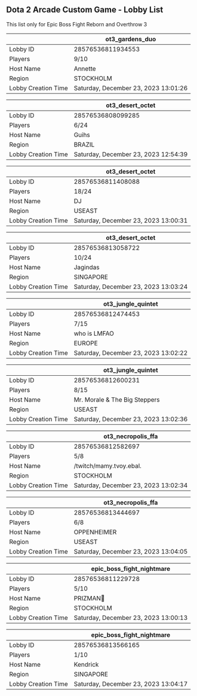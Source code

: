 ## Dota 2 Arcade Custom Game - Lobby List

This list only for Epic Boss Fight Reborn and Overthrow 3

|  | ot3_gardens_duo |
| ------ | ------ |
| Lobby ID | 28576536811934553 |
| Players | 9/10 |
| Host Name | Annette |
| Region | STOCKHOLM |
| Lobby Creation Time | Saturday, December 23, 2023 13:01:26 |


|  | ot3_desert_octet |
| ------ | ------ |
| Lobby ID | 28576536808099285 |
| Players | 6/24 |
| Host Name | Guihs |
| Region | BRAZIL |
| Lobby Creation Time | Saturday, December 23, 2023 12:54:39 |


|  | ot3_desert_octet |
| ------ | ------ |
| Lobby ID | 28576536811408088 |
| Players | 18/24 |
| Host Name | DJ |
| Region | USEAST |
| Lobby Creation Time | Saturday, December 23, 2023 13:00:31 |


|  | ot3_desert_octet |
| ------ | ------ |
| Lobby ID | 28576536813058722 |
| Players | 10/24 |
| Host Name | Jagindas |
| Region | SINGAPORE |
| Lobby Creation Time | Saturday, December 23, 2023 13:03:24 |


|  | ot3_jungle_quintet |
| ------ | ------ |
| Lobby ID | 28576536812474453 |
| Players | 7/15 |
| Host Name | who is LMFAO |
| Region | EUROPE |
| Lobby Creation Time | Saturday, December 23, 2023 13:02:22 |


|  | ot3_jungle_quintet |
| ------ | ------ |
| Lobby ID | 28576536812600231 |
| Players | 8/15 |
| Host Name | Mr. Morale & The Big Steppers |
| Region | USEAST |
| Lobby Creation Time | Saturday, December 23, 2023 13:02:36 |


|  | ot3_necropolis_ffa |
| ------ | ------ |
| Lobby ID | 28576536812582697 |
| Players | 5/8 |
| Host Name | /twitch/mamy.tvoy.ebal. |
| Region | STOCKHOLM |
| Lobby Creation Time | Saturday, December 23, 2023 13:02:34 |


|  | ot3_necropolis_ffa |
| ------ | ------ |
| Lobby ID | 28576536813444697 |
| Players | 6/8 |
| Host Name | OPPENHEIMER |
| Region | USEAST |
| Lobby Creation Time | Saturday, December 23, 2023 13:04:05 |


|  | epic_boss_fight_nightmare |
| ------ | ------ |
| Lobby ID | 28576536811229728 |
| Players | 5/10 |
| Host Name | PRIZMAN📿 |
| Region | STOCKHOLM |
| Lobby Creation Time | Saturday, December 23, 2023 13:00:13 |


|  | epic_boss_fight_nightmare |
| ------ | ------ |
| Lobby ID | 28576536813566165 |
| Players | 1/10 |
| Host Name | Kendrick |
| Region | SINGAPORE |
| Lobby Creation Time | Saturday, December 23, 2023 13:04:17 |



